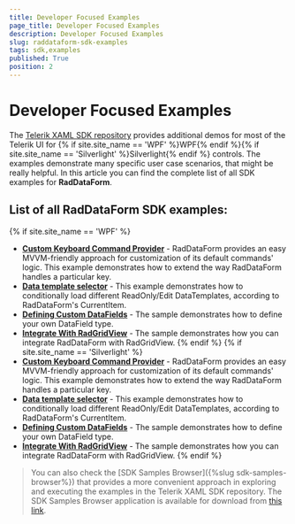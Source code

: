 ```yaml
---
title: Developer Focused Examples
page_title: Developer Focused Examples
description: Developer Focused Examples
slug: raddataform-sdk-examples
tags: sdk,examples
published: True
position: 2
---
```


# Developer Focused Examples

The [Telerik XAML SDK repository](https://github.com/telerik/xaml-sdk/tree/master/) provides additional demos for most of the Telerik UI for {% if site.site_name == 'WPF' %}WPF{% endif %}{% if site.site_name == 'Silverlight' %}Silverlight{% endif %} controls. The examples demonstrate many specific user case scenarios, that might be really helpful. In this article you can find the complete list of all SDK examples for __RadDataForm__.

## List of all RadDataForm SDK examples:

{% if site.site_name == 'WPF' %}

* __[Custom Keyboard Command Provider](https://github.com/telerik/xaml-sdk/tree/master/DataForm/CustomKeyboardCommandProvider)__ - 
RadDataForm provides an easy MVVM-friendly approach for customization of its default commands' logic. This example demonstrates how to extend the way RadDataForm handles a particular key.
* __[Data template selector](https://github.com/telerik/xaml-sdk/tree/master/DataForm/DataTemplateSelector)__ - This example demonstrates how to conditionally load different ReadOnly/Edit DataTemplates, according to RadDataForm's CurrentItem.
* __[Defining Custom DataFields](https://github.com/telerik/xaml-sdk/tree/master/DataForm/DefiningCustomDataFields)__ - 
The sample demonstrates how to define your own DataField type.
* __[Integrate With RadGridView](https://github.com/telerik/xaml-sdk/tree/master/DataForm/IntegrateWithRadGridView)__ - 
The sample demonstrates how you can integrate RadDataForm with RadGridView.
{% endif %}
{% if site.site_name == 'Silverlight' %}
* __[Custom Keyboard Command Provider](https://github.com/telerik/xaml-sdk/tree/master/DataForm/CustomKeyboardCommandProvider)__ - 
RadDataForm provides an easy MVVM-friendly approach for customization of its default commands' logic. This example demonstrates how to extend the way RadDataForm handles a particular key.
* __[Data template selector](https://github.com/telerik/xaml-sdk/tree/master/DataForm/DataTemplateSelector)__ - This example demonstrates how to conditionally load different ReadOnly/Edit DataTemplates, according to RadDataForm's CurrentItem.
* __[Defining Custom DataFields](https://github.com/telerik/xaml-sdk/tree/master/DataForm/DefiningCustomDataFields)__ - 
The sample demonstrates how to define your own DataField type.
* __[Integrate With RadGridView](https://github.com/telerik/xaml-sdk/tree/master/DataForm/IntegrateWithRadGridView)__ - 
The sample demonstrates how you can integrate RadDataForm with RadGridView.
{% endif %}

>You can also check the [SDK Samples Browser]({%slug sdk-samples-browser%}) that provides a more convenient approach in exploring and executing the examples in the Telerik XAML SDK repository. The SDK Samples Browser application is available for download from [this link](http://demos.telerik.com/xaml-sdkbrowser/).